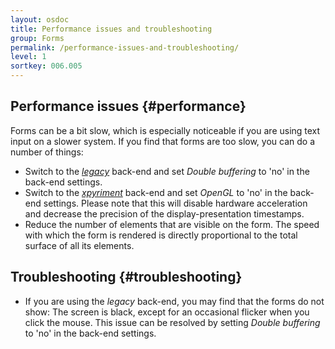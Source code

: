 ```yaml
---
layout: osdoc
title: Performance issues and troubleshooting
group: Forms
permalink: /performance-issues-and-troubleshooting/
level: 1
sortkey: 006.005
---
```


Performance issues {#performance}
------------------

Forms can be a bit slow, which is especially noticeable if you are using text input on a slower system. If you find that forms are too slow, you can do a number of things:

- Switch to the *[legacy][]* back-end and set *Double buffering* to 'no' in the back-end settings.
- Switch to the *[xpyriment][]* back-end and set *OpenGL* to 'no' in the back-end settings. Please note that this will disable hardware acceleration and decrease the precision of the display-presentation timestamps.
- Reduce the number of elements that are visible on the form. The speed with which the form is rendered is directly proportional to the total surface of all its elements.

Troubleshooting {#troubleshooting}
---------------

- If you are using the *legacy* back-end, you may find that the forms do not show: The screen is black, except for an occasional flicker when you click the mouse. This issue can be resolved by setting *Double buffering* to 'no' in the back-end settings.

[legacy]: back-ends/legacy
[xpyriment]: back-ends/xpyriment
